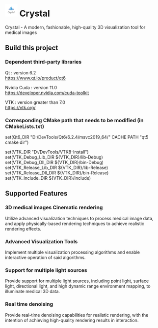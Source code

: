 # <img src="Resources/Icons/logo.png" width="40" > Crystal
Crystal - A modern, fashionable, high-quality 3D visualization tool for medical images

## Build this project

### Dependent third-party libraries


Qt : version 6.2   
https://www.qt.io/product/qt6

Nvidia Cuda : version 11.0   
https://developer.nvidia.com/cuda-toolkit

VTK : version greater than 7.0   
https://vtk.org/

### Corresponding CMake path that needs to be modified (in CMakeLists.txt)

set(Qt6_DIR "D:/DevTools/Qt6/6.2.4/msvc2019_64/" CACHE PATH "qt5 cmake dir") 

set(VTK_DIR "D:/DevTools/VTK8-Install") \
set(VTK_Debug_Lib_DIR ${VTK_DIR}/lib-Debug) \
set(VTK_Debug_Dll_DIR ${VTK_DIR}/bin-Debug) \
set(VTK_Release_Lib_DIR ${VTK_DIR}/lib-Release) \
set(VTK_Release_Dll_DIR ${VTK_DIR}/bin-Release) \
set(VTK_Include_DIR ${VTK_DIR}/include) 


## Supported Features

### 3D medical images Cinematic rendering

Utilize advanced visualization techniques to process medical image data, and apply physically-based rendering techniques to achieve realistic rendering effects.

### Advanced Visualization Tools

Implement multiple visualization processing algorithms and enable interactive operation of said algorithms.

### Support for multiple light sources

Provide support for multiple light sources, including point light, surface light, directional light, and high dynamic range environment mapping, to illuminate medical 3D data.

### Real time denoising

Provide real-time denoising capabilities for realistic rendering, with the intention of achieving high-quality rendering results in interaction.







